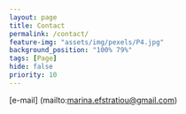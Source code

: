 ```yaml
---
layout: page
title: Contact
permalink: /contact/
feature-img: "assets/img/pexels/P4.jpg"
background_position: "100% 79%"
tags: [Page]
hide: false
priority: 10
---
```


[e-mail] (mailto:marina.efstratiou@gmail.com)
